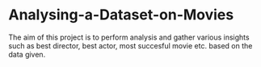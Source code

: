 # Analysing-a-Dataset-on-Movies
The aim of this project is to perform analysis and gather various insights such as best director, best actor, most succesful movie etc. based on the data given.
